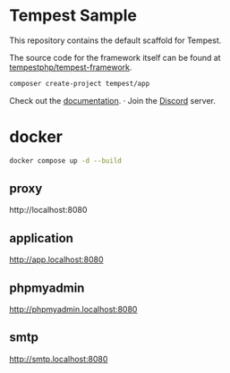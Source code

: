 # Tempest Sample

This repository contains the default scaffold for Tempest.

The source code for the framework itself can be found at [tempestphp/tempest-framework](https://github.com/tempestphp/tempest-framework).

```sh
composer create-project tempest/app
```

Check out the [documentation](https://tempestphp.com). · Join the [Discord](https://tempestphp.com/discord) server.

# docker

```sh
docker compose up -d --build
```

## proxy

http://localhost:8080

## application

http://app.localhost:8080

## phpmyadmin

http://phpmyadmin.localhost:8080

## smtp

http://smtp.localhost:8080
